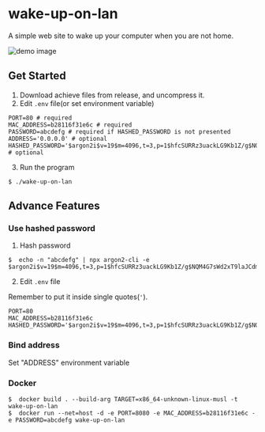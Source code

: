 # wake-up-on-lan

A simple web site to wake up your computer when you are not home.

![demo image](https://user-images.githubusercontent.com/30045503/184494866-f941a2be-e275-4ec9-bf91-ddf95cea7c8a.png)

## Get Started

1. Download achieve files from release, and uncompress it.
2. Edit ``.env`` file(or set environment variable)

```env
PORT=80 # required
MAC_ADDRESS=b28116f31e6c # required
PASSWORD=abcdefg # required if HASHED_PASSWORD is not presented
ADDRESS='0.0.0.0' # optional
HASHED_PASSWORD='$argon2i$v=19$m=4096,t=3,p=1$hfcSURRz3uackLG9Kb1Z/g$NQM4G7sWd2xT9laJCdmkwDoSV0/i5KL6aBKnETHC4Cg' # optional
```

3. Run the program

```shell
$ ./wake-up-on-lan
```

## Advance Features

### Use hashed password

1. Hash password

```shell
$  echo -n "abcdefg" | npx argon2-cli -e
$argon2i$v=19$m=4096,t=3,p=1$hfcSURRz3uackLG9Kb1Z/g$NQM4G7sWd2xT9laJCdmkwDoSV0/i5KL6aBKnETHC4Cg
```

2. Edit ``.env`` file

Remember to put it inside single quotes(``'``).

```env
PORT=80
MAC_ADDRESS=b28116f31e6c
HASHED_PASSWORD='$argon2i$v=19$m=4096,t=3,p=1$hfcSURRz3uackLG9Kb1Z/g$NQM4G7sWd2xT9laJCdmkwDoSV0/i5KL6aBKnETHC4Cg'
```

### Bind address

Set "ADDRESS" environment variable

### Docker

```shell
$  docker build . --build-arg TARGET=x86_64-unknown-linux-musl -t wake-up-on-lan
$  docker run --net=host -d -e PORT=8080 -e MAC_ADDRESS=b28116f31e6c -e PASSWORD=abcdefg wake-up-on-lan
```
